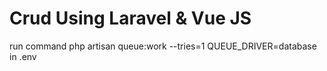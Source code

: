 # Crud Using Laravel & Vue JS
run command php artisan queue:work --tries=1
QUEUE_DRIVER=database in .env
